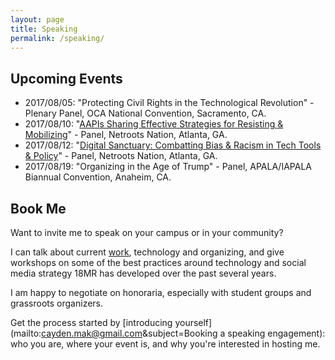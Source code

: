 ```yaml
---
layout: page
title: Speaking
permalink: /speaking/
---
```


## Upcoming Events

- 2017/08/05: "Protecting Civil Rights in the Technological Revolution" - Plenary Panel, OCA National Convention, Sacramento, CA.
- 2017/08/10: "[AAPIs Sharing Effective Strategies for Resisting & Mobilizing](http://www.netrootsnation.org/nn_events/nn-17/drink-chai-stay-woke-aapis-share-effective-strategies-for-resisting-and-mobilizing/)" - Panel, Netroots Nation, Atlanta, GA.
- 2017/08/12: "[Digital Sanctuary: Combatting Bias & Racism in Tech Tools & Policy](http://www.netrootsnation.org/nn_events/nn-17/digital-sanctuary-combatting-bias-and-racism-in-tech-tools-and-policies/)" - Panel, Netroots Nation, Atlanta, GA.
- 2017/08/19: "Organizing in the Age of Trump" - Panel, APALA/IAPALA Biannual Convention, Anaheim, CA.

## Book Me

Want to invite me to speak on your campus or in your community?

I can talk about current [work](/cv/), technology and organizing, and give workshops on some of the best practices around technology and social media strategy 18MR has developed over the past several years.

I am happy to negotiate on honoraria, especially with student groups and grassroots organizers.

Get the process started by [introducing yourself](mailto:cayden.mak@gmail.com&subject=Booking a speaking engagement): who you are, where your event is, and why you're interested in hosting me.